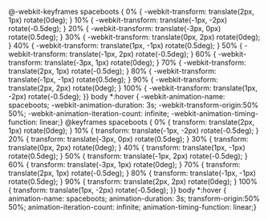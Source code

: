 @-webkit-keyframes spaceboots { 0% { -webkit-transform: translate(2px, 1px) rotate(0deg); } 10% { -webkit-transform: translate(-1px, -2px) rotate(-0.5deg); } 20% { -webkit-transform: translate(-3px, 0px) rotate(0.5deg); } 30% { -webkit-transform: translate(0px, 2px) rotate(0deg); } 40% { -webkit-transform: translate(1px, -1px) rotate(0.5deg); } 50% { -webkit-transform: translate(-1px, 2px) rotate(-0.5deg); } 60% { -webkit-transform: translate(-3px, 1px) rotate(0deg); } 70% { -webkit-transform: translate(2px, 1px) rotate(-0.5deg); } 80% { -webkit-transform: translate(-1px, -1px) rotate(0.5deg); } 90% { -webkit-transform: translate(2px, 2px) rotate(0deg); } 100% { -webkit-transform: translate(1px, -2px) rotate(-0.5deg); }}
body *:hover { -webkit-animation-name: spaceboots; -webkit-animation-duration: 3s; -webkit-transform-origin:50% 50%; -webkit-animation-iteration-count: infinite; -webkit-animation-timing-function: linear;}
@keyframes spaceboots { 0% { transform: translate(2px, 1px) rotate(0deg); } 10% { transform: translate(-1px, -2px) rotate(-0.5deg); } 20% { transform: translate(-3px, 0px) rotate(0.5deg); } 30% { transform: translate(0px, 2px) rotate(0deg); } 40% { transform: translate(1px, -1px) rotate(0.5deg); } 50% { transform: translate(-1px, 2px) rotate(-0.5deg); } 60% { transform: translate(-3px, 1px) rotate(0deg); } 70% { transform: translate(2px, 1px) rotate(-0.5deg); } 80% { transform: translate(-1px, -1px) rotate(0.5deg); } 90% { transform: translate(2px, 2px) rotate(0deg); } 100% { transform: translate(1px, -2px) rotate(-0.5deg); }}
body *:hover { animation-name: spaceboots; animation-duration: 3s; transform-origin:50% 50%; animation-iteration-count: infinite; animation-timing-function: linear;}
